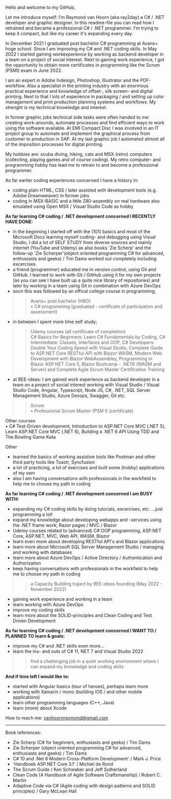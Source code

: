 Hello and welcome to my GitHub,

Let me introduce myself: I’m Raymond van Hoorn (aka ray2day) a C# / .NET developer and graphic designer. In this readme-file you can read how I retrained and became a professional C# / .NET programmer. I'm trying to keep it compact, but like my career it's expanding every day.

In December 2021 I graduated post bachelor C# programming at Avans+ hoge school. Since I am improving my C# and .NET coding skills. In May 2022 I started gaining workexperience by working as backend developer in a team on a project of social interest. Next to gaining work experience, I got the opportunity to obtain more certificates in programming like the Scrum (PSMI) exam in June 2022.

I am an expert in Adobe Indesign, Photoshop, Illustrator and the PDF-workflow. Also a specialist in the printing industry with an enormous practical experience and knowledge of offset-, silk screen- and digital printing. Next to that I lots of experience in packaging / and setting up color management and print production planning systems and workflows. My strenght is my technical knowledge and interest.

In former graphic jobs technical side tasks were often handed to me: creating work-arounds, automate processes and find efficient ways to work using the software available. At EMI Compact Disc I was involved in an IT project group to automate and implement the graphical process from customer to production in SAP. At my last graphic job I automated almost all of the imposition processes for digital printing. 

My hobbies are: scuba diving, hiking, cats and MSX (retro) computers (collecting, playing games and of course coding). My retro computer- and programming hobby has lead me to retrain to and become a professional programmer.



As far earlier coding experiences concerned I have a history in:
- coding plain HTML, CSS / later assisted with development tools (e.g. Adobe Dreamweaver) in former jobs
- coding in MSX-BASIC and a little Z80-assembly on real hardware also emulated using Open MSX / Visual Studio Code as hobby



**As far learning C# coding / .NET development concerned I RECENTLY HAVE DONE:**
- in the beginning I started off with the (101) basics and most of the Microsoft Docs learning myself coding- and debugging using Visual Studio, I did a lot of SELF STUDY from diverse sources and mainly internet (YouTube and Udemy) as also books 'Zie Scherp' and the follow-up 'Zie Scherper'(object oriented programming C# for advanced, enthusiasts and geeks) / Tim Dams worked out completely including excercises.
- a friend (programmer) educated me in version control, using Git and GitHub. I learned to work with Git / GitHub using it for my own projects (as you can see I have built up a quite nice library of repositories) and later by working in a team using Git in combination with Azure DevOps
- soon this was followed by an offical college course in programming;
>> Avans+ post bachelor (HBO)</BR>
• C# programming (graduated - certificate of participation and assessment)
- in between I spent more time self study;
>> Udemy courses (all certificate of completion)</BR>
C# Basics for Beginners: Learn C# Fundamentals by Coding, C# Intermediate: Classes, Interfaces and OOP, C# Developers: Double Your Coding Speed with Visual Studio, Complete Guide to ASP.NET Core RESTful API with Blazor WASM, Modern Web Development with Blazor WebAssembley, Programming in Blazor ASP.NET Core 5, Blazor Bootcamp - .NET6 (WASM and Server) and Complete Agile Scrum Master Certification Training</P>
- at BEE-ideas: I am gained work experience as backend developer in a team on a project of social interest working with Visual Studio / Visual Studio Code, Angular, Typescript, Node JS, C#, .NET, SQL Server Management Studio, Azure Devops, Swagger, Git etc.
>> Scrum</BR>
• Professional Scrum Master (PSM I) (certificate)</P>

Other courses</BR>
• C# Test-Driven development, Introduction to ASP.NET Core MVC (.NET 5), Learn ASP.NET Core MVC (.NET 6), Building a .NET 6 API Using TDD and The Bowling Game Kata</P>

Other
- learned the basics of working assistive tools like Postman and other third party tools like Toastr, Syncfusion
- a lot of practicing, a lot of exercises and built some (hobby) applications of my own
- also I am having conversations with professionals in the workfield to help me to choose my path in coding


**As far learning C# coding / .NET development concerned I am BUSY WITH:**
- expanding my C# coding skills by doing tutorials, excercises, etc. ...just programming a lot!</BR>
- expand my knowledge about developing webapps and -services using the .NET frame work; Razor pages / MVC / Blazor
- Udemy courses related to (advanced) C# OOP programming, ASP.NET Core, ASP.NET, MVC, Web API, WASM, Blazor
- learn even more about developing RESTful API's and Blazor applications
- learn more about Microsoft SQL Server Management Studio / managing and working with databases
- learn more about Azure DevOps / Active Directory / Authentication and Authorization
- keep having conversations with professionals in the workfield to help me to choose my path in coding

>> a Capacity Building traject by BEE-ideas founding (May 2022 - November 2022)

- gaining work experience and working in a team
- learn working with Azure DevOps
- improve my coding skills
- learn more about the SOLID-principles and Clean Coding and Test Driven Development


**As far learning C# coding / .NET development concerned I WANT TO / PLANNED TO learn & goals:**
- improve my C# and .NET skills even more...
- learn the ins- and outs of C# 11, NET 7 and Visual Studio 2022

>> find a challenging job in a quiet working environment where I can expand my knowledge and coding skills


**And if time left I would like to:**
- started with Angular basics (tour of heroes), perhaps learn more
- working with Xamarin / mono (building IOS / and other mobile applications)
- learn other programming languages (C++, Java)
- learn (more) about Xcode


How to reach me:
vanhoornraymond@gmail.com

- - - 

Book references:
- Zie Scherp (C# for beginners, enthusiasts and geeks) / Tim Dams 
- Zie Scherper (object oriented programming C# for advanced, enthusiasts and geeks) / Tim Dams 
- C# 10 and .Net 6 Modern Cross-Platform Development' / Mark J. Price
- 'Handboek ASP.NET Core 3.1' / Michiel de Rond
- The Scrum Guide / Ken Schwaber and Jeff Sutherland
- Clean Code (A Handbook of Agile Software Craftsmanship) / Robert C. Martin
- Adaptive Code via C# (Agile coding with design patterns and SOLID principles) / Gary McLean Hall
